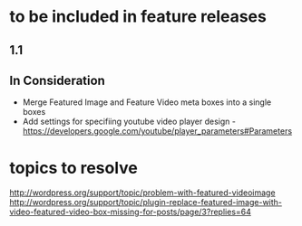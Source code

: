 to be included in feature releases
=============

1.1
-------


In Consideration
-------
* Merge Featured Image and Feature Video meta boxes into a single boxes
* Add settings for specifiing youtube video player design - https://developers.google.com/youtube/player_parameters#Parameters

topics to resolve
=============
http://wordpress.org/support/topic/problem-with-featured-videoimage
http://wordpress.org/support/topic/plugin-replace-featured-image-with-video-featured-video-box-missing-for-posts/page/3?replies=64